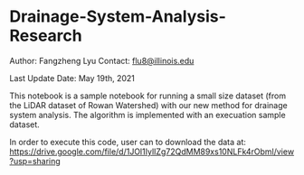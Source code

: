 # Drainage-System-Analysis-Research

Author: Fangzheng Lyu
Contact: flu8@illinois.edu

Last Update Date: May 19th, 2021

This notebook is a sample notebook for running a small size dataset (from the LiDAR dataset of Rowan Watershed) with our new method for drainage system analysis. The algorithm is implemented with an execuation sample dataset.

In order to execute this code, user can to download the data at: https://drive.google.com/file/d/1JOl1IylIZg72QdMM89xs10NLFk4rObml/view?usp=sharing

